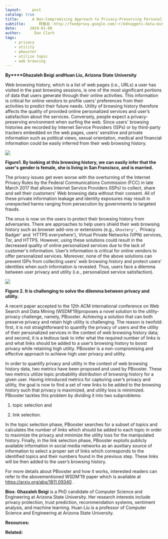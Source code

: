 ```yaml
---
layout:     post
catalog: true
title:      A Non-Compromising Approach to Privacy-Preserving Personalized Services
subtitle:      转载自：http://feedproxy.google.com/~r/kdnuggets-data-mining-analytics/~3/ymTHpmHc_DY/privacy-preserving-personalized-services.html
date:      2019-01-08
author:      Dan Clark
tags:
    - privacy
    - utility
    - pbooster
    - utilize topic
    - web browsing
---
```


**By****Ghazaleh Beigi** **and****Huan Liu****, Arizona State University**

Web browsing history, which is a list of web pages (i.e., URLs) a user has visited in the past browsing sessions, is one of the most significant portions of data that users generate through their online activities. This information is critical for online vendors to profile users’ preferences from their activities to predict their future needs. Utility of browsing history therefore affects the quality of provided online personalized services and user’s satisfaction about the services. Conversely, people expect a privacy-preserving environment when surfing the web. Since users' browsing histories are recorded by Internet Service Providers (ISPs) or by third-party trackers embedded on the web pages, users’ sensitive and private information such as political views, sexual orientation, medical and financial information could be easily inferred from their web browsing history.

![](https://www.kdnuggets.com/wp-content/uploads/user-browser-history.jpg)


**Figure****1****. By looking at this browsing history, we can easily infer that the user's gender is female, she is living in San Francisco, and is married.**

The privacy issues get even worse with the overturning of the Internet Privacy Rules by the Federal Communications Commission (FCC) in late March 2017 that allows Internet Service Providers (ISPs) to collect, share and sell their customers' Web browsing data without their consent. All of these private information leakage and identity exposures may result in unexpected harms ranging from persecution by governments to targeted frauds.

The onus is now on the users to protect their browsing history from adversaries. There are approaches to help users shield their web browsing history such as browser add-ons or extensions (e.g., `Ghostery', `Privacy Badger' and `HTTPS everywhere'), Virtual Private Networks (VPN) services, Tor, and HTTPS. However, using these solutions could result in the decreased quality of online personalized services due to the lack of customer's information. User’s information is critical for online vendors to offer personalized services. Moreover, none of the above solutions can prevent ISPs from collecting users' web browsing history and protect users' identities when such information is revealed. Thus, users face a dilemma between user privacy and utility (i.e., personalized service satisfaction).

![](https://www.kdnuggets.com/wp-content/uploads/privacy-vs-utility.jpg)


**Figure 2. It is challenging to solve the dilemma between privacy and utility.**

A recent paper accepted to the 12th ACM international conference on Web Search and Data Mining (WSDM’19)proposes a novel solution to the utility-privacy challenge, namely, PBooster. Achieving a solution that can both preserve privacy and retain high utility is challenging. The reason is twofold: first, it is not straightforward to quantify the privacy of users and the utility of their personalized services in the context of web browsing history data; and second, it is a tedious task to infer what the required number of links is and what links should be added to a user’s browsing history to boost privacy while retaining high utility. PBooster is a non-compromising and effective approach to achieve high user privacy and utility.

In order to quantify privacy and utility in the context of web browsing history data, two metrics have been proposed and used by PBooster. These two metrics utilize topic probability distribution of browsing history for a given user. Having introduced metrics for capturing user’s privacy and utility, the goal is now to find a set of new links to be added to the browsing history such that privacy is maximized, and utility loss is minimized. PBooster tackles this problem by dividing it into two subproblems:

1) topic selection and

2) link selection.

In the topic selection phase, PBooster searches for a subset of topics and calculates the number of links which should be added to each topic in order to maximize the privacy and minimize the utility loss for the manipulated history. Finally, in the link selection phase, PBooster exploits publicly available information in social media networks as an auxiliary source of information to select a proper set of links which corresponds to the identified topics and their numbers found in the previous step. These links will be then added to the user’s browsing history.

For more details about PBooster and how it works, interested readers can refer to the abovementioned WSDM’19 paper which is available at https://arxiv.org/abs/1811.09340 .

**Bios**: **Ghazaleh Beigi** is a PhD candidate of Computer Science and Engineering at Arizona State University. Her research interests include privacy protection, trust prediction, recommendation systems, sentiment analysis, and machine learning. Huan Liu is a professor of Computer Science and Engineering at Arizona State University.

**Resources:**

**Related:**



 
